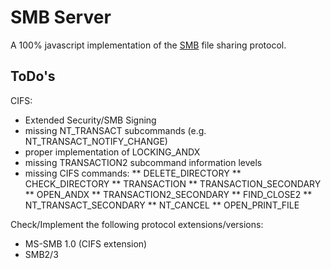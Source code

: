 # SMB Server

A 100% javascript implementation of the [SMB][] file sharing protocol.

## ToDo's

CIFS:

* Extended Security/SMB Signing
* missing NT_TRANSACT subcommands (e.g. NT_TRANSACT_NOTIFY_CHANGE)
* proper implementation of LOCKING_ANDX
* missing TRANSACTION2 subcommand information levels
* missing CIFS commands:
** DELETE_DIRECTORY
** CHECK_DIRECTORY
** TRANSACTION
** TRANSACTION_SECONDARY
** OPEN_ANDX
** TRANSACTION2_SECONDARY
** FIND_CLOSE2
** NT_TRANSACT_SECONDARY
** NT_CANCEL
** OPEN_PRINT_FILE

Check/Implement the following protocol extensions/versions:

* MS-SMB 1.0 (CIFS extension)
* SMB2/3

[SMB]: http://en.wikipedia.org/wiki/Server_Message_Block